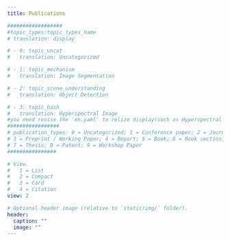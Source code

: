 ```yaml
---
title: Publications

##################
#topic_types:topic_types_name
# translation: display

# - 0: topic_uncat
#   translation: Uncategorized

# - 1: topic_mechanism
#   translation: Image Segmentation

# - 2: topic_scene_understanding
#   translation: Object Detection

# - 3: topic_hash
#   translation: Hyperspectral Image
#you need revise the 'en.yaml' to relize display(such as Hyperspectral Reconstruction)
#################
# publication_types: 0 = Uncategorized; 1 = Conference paper; 2 = Journal Paper;
# 3 = Preprint / Working Paper; 4 = Report; 5 = Book; 6 = Book section;
# 7 = Thesis; 8 = Patent; 9 = Workshop Paper
################

# View.
#   1 = List
#   2 = Compact
#   3 = Card
#   4 = Citation
view: 2

# Optional header image (relative to `static/img/` folder).
header:
  caption: ""
  image: ""
---
```

